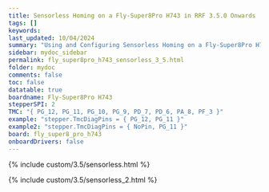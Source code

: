 ```yaml
---
title: Sensorless Homing on a Fly-Super8Pro H743 in RRF 3.5.0 Onwards
tags: []
keywords: 
last_updated: 10/04/2024
summary: "Using and Configuring Sensorless Homing on a Fly-Super8Pro H743"
sidebar: mydoc_sidebar
permalink: fly_super8pro_h743_sensorless_3_5.html
folder: mydoc
comments: false
toc: false
datatable: true
boardname: Fly-Super8Pro H743
stepperSPI: 2
TMC: "{ PG_12, PG_11, PG_10, PG_9, PD_7, PD_6, PA_8, PF_3 }"
example: "stepper.TmcDiagPins = { PG_12, PG_11 }"
example2: "stepper.TmcDiagPins = { NoPin, PG_11 }"
board: fly_super8_pro_h743
onboardDrivers: false
---
```


{% include custom/3.5/sensorless.html %}

{% include custom/3.5/sensorless_2.html %}
